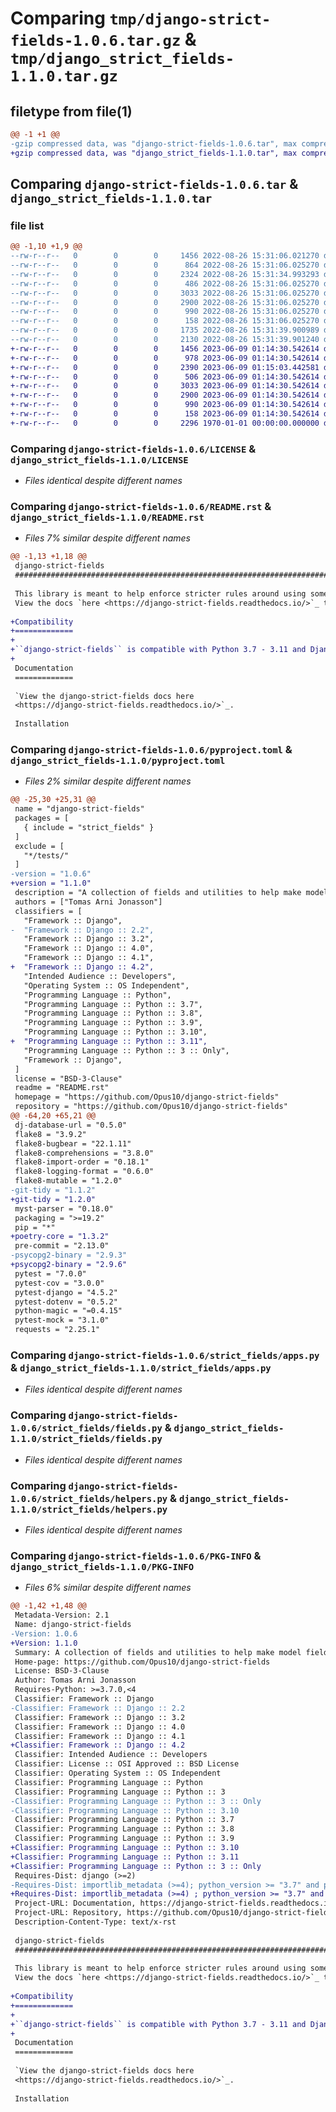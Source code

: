 # Comparing `tmp/django-strict-fields-1.0.6.tar.gz` & `tmp/django_strict_fields-1.1.0.tar.gz`

## filetype from file(1)

```diff
@@ -1 +1 @@
-gzip compressed data, was "django-strict-fields-1.0.6.tar", max compression
+gzip compressed data, was "django_strict_fields-1.1.0.tar", max compression
```

## Comparing `django-strict-fields-1.0.6.tar` & `django_strict_fields-1.1.0.tar`

### file list

```diff
@@ -1,10 +1,9 @@
--rw-r--r--   0        0        0     1456 2022-08-26 15:31:06.021270 django-strict-fields-1.0.6/LICENSE
--rw-r--r--   0        0        0      864 2022-08-26 15:31:06.025270 django-strict-fields-1.0.6/README.rst
--rw-r--r--   0        0        0     2324 2022-08-26 15:31:34.993293 django-strict-fields-1.0.6/pyproject.toml
--rw-r--r--   0        0        0      486 2022-08-26 15:31:06.025270 django-strict-fields-1.0.6/strict_fields/__init__.py
--rw-r--r--   0        0        0     3033 2022-08-26 15:31:06.025270 django-strict-fields-1.0.6/strict_fields/apps.py
--rw-r--r--   0        0        0     2900 2022-08-26 15:31:06.025270 django-strict-fields-1.0.6/strict_fields/fields.py
--rw-r--r--   0        0        0      990 2022-08-26 15:31:06.025270 django-strict-fields-1.0.6/strict_fields/helpers.py
--rw-r--r--   0        0        0      158 2022-08-26 15:31:06.025270 django-strict-fields-1.0.6/strict_fields/version.py
--rw-r--r--   0        0        0     1735 2022-08-26 15:31:39.900989 django-strict-fields-1.0.6/setup.py
--rw-r--r--   0        0        0     2130 2022-08-26 15:31:39.901240 django-strict-fields-1.0.6/PKG-INFO
+-rw-r--r--   0        0        0     1456 2023-06-09 01:14:30.542614 django_strict_fields-1.1.0/LICENSE
+-rw-r--r--   0        0        0      978 2023-06-09 01:14:30.542614 django_strict_fields-1.1.0/README.rst
+-rw-r--r--   0        0        0     2390 2023-06-09 01:15:03.442581 django_strict_fields-1.1.0/pyproject.toml
+-rw-r--r--   0        0        0      506 2023-06-09 01:14:30.542614 django_strict_fields-1.1.0/strict_fields/__init__.py
+-rw-r--r--   0        0        0     3033 2023-06-09 01:14:30.542614 django_strict_fields-1.1.0/strict_fields/apps.py
+-rw-r--r--   0        0        0     2900 2023-06-09 01:14:30.542614 django_strict_fields-1.1.0/strict_fields/fields.py
+-rw-r--r--   0        0        0      990 2023-06-09 01:14:30.542614 django_strict_fields-1.1.0/strict_fields/helpers.py
+-rw-r--r--   0        0        0      158 2023-06-09 01:14:30.542614 django_strict_fields-1.1.0/strict_fields/version.py
+-rw-r--r--   0        0        0     2296 1970-01-01 00:00:00.000000 django_strict_fields-1.1.0/PKG-INFO
```

### Comparing `django-strict-fields-1.0.6/LICENSE` & `django_strict_fields-1.1.0/LICENSE`

 * *Files identical despite different names*

### Comparing `django-strict-fields-1.0.6/README.rst` & `django_strict_fields-1.1.0/README.rst`

 * *Files 7% similar despite different names*

```diff
@@ -1,13 +1,18 @@
 django-strict-fields
 ########################################################################
 
 This library is meant to help enforce stricter rules around using some of the basic model fields that Django provides.
 View the docs `here <https://django-strict-fields.readthedocs.io/>`_ to get started.
 
+Compatibility
+=============
+
+``django-strict-fields`` is compatible with Python 3.7 - 3.11 and Django 3.2 - 4.2.
+
 Documentation
 =============
 
 `View the django-strict-fields docs here
 <https://django-strict-fields.readthedocs.io/>`_.
 
 Installation
```

### Comparing `django-strict-fields-1.0.6/pyproject.toml` & `django_strict_fields-1.1.0/pyproject.toml`

 * *Files 2% similar despite different names*

```diff
@@ -25,30 +25,31 @@
 name = "django-strict-fields"
 packages = [
   { include = "strict_fields" }
 ]
 exclude = [
   "*/tests/"
 ]
-version = "1.0.6"
+version = "1.1.0"
 description = "A collection of fields and utilities to help make model fields more strict."
 authors = ["Tomas Arni Jonasson"]
 classifiers = [
   "Framework :: Django",
-  "Framework :: Django :: 2.2",
   "Framework :: Django :: 3.2",
   "Framework :: Django :: 4.0",
   "Framework :: Django :: 4.1",
+  "Framework :: Django :: 4.2",
   "Intended Audience :: Developers",
   "Operating System :: OS Independent",
   "Programming Language :: Python",
   "Programming Language :: Python :: 3.7",
   "Programming Language :: Python :: 3.8",
   "Programming Language :: Python :: 3.9",
   "Programming Language :: Python :: 3.10",
+  "Programming Language :: Python :: 3.11",
   "Programming Language :: Python :: 3 :: Only",
   "Framework :: Django",
 ]
 license = "BSD-3-Clause"
 readme = "README.rst"
 homepage = "https://github.com/Opus10/django-strict-fields"
 repository = "https://github.com/Opus10/django-strict-fields"
@@ -64,20 +65,21 @@
 dj-database-url = "0.5.0"
 flake8 = "3.9.2"
 flake8-bugbear = "22.1.11"
 flake8-comprehensions = "3.8.0"
 flake8-import-order = "0.18.1"
 flake8-logging-format = "0.6.0"
 flake8-mutable = "1.2.0"
-git-tidy = "1.1.2"
+git-tidy = "1.2.0"
 myst-parser = "0.18.0"
 packaging = ">=19.2"
 pip = "*"
+poetry-core = "1.3.2"
 pre-commit = "2.13.0"
-psycopg2-binary = "2.9.3"
+psycopg2-binary = "2.9.6"
 pytest = "7.0.0"
 pytest-cov = "3.0.0"
 pytest-django = "4.5.2"
 pytest-dotenv = "0.5.2"
 python-magic = "=0.4.15"
 pytest-mock = "3.1.0"
 requests = "2.25.1"
```

### Comparing `django-strict-fields-1.0.6/strict_fields/apps.py` & `django_strict_fields-1.1.0/strict_fields/apps.py`

 * *Files identical despite different names*

### Comparing `django-strict-fields-1.0.6/strict_fields/fields.py` & `django_strict_fields-1.1.0/strict_fields/fields.py`

 * *Files identical despite different names*

### Comparing `django-strict-fields-1.0.6/strict_fields/helpers.py` & `django_strict_fields-1.1.0/strict_fields/helpers.py`

 * *Files identical despite different names*

### Comparing `django-strict-fields-1.0.6/PKG-INFO` & `django_strict_fields-1.1.0/PKG-INFO`

 * *Files 6% similar despite different names*

```diff
@@ -1,42 +1,48 @@
 Metadata-Version: 2.1
 Name: django-strict-fields
-Version: 1.0.6
+Version: 1.1.0
 Summary: A collection of fields and utilities to help make model fields more strict.
 Home-page: https://github.com/Opus10/django-strict-fields
 License: BSD-3-Clause
 Author: Tomas Arni Jonasson
 Requires-Python: >=3.7.0,<4
 Classifier: Framework :: Django
-Classifier: Framework :: Django :: 2.2
 Classifier: Framework :: Django :: 3.2
 Classifier: Framework :: Django :: 4.0
 Classifier: Framework :: Django :: 4.1
+Classifier: Framework :: Django :: 4.2
 Classifier: Intended Audience :: Developers
 Classifier: License :: OSI Approved :: BSD License
 Classifier: Operating System :: OS Independent
 Classifier: Programming Language :: Python
 Classifier: Programming Language :: Python :: 3
-Classifier: Programming Language :: Python :: 3 :: Only
-Classifier: Programming Language :: Python :: 3.10
 Classifier: Programming Language :: Python :: 3.7
 Classifier: Programming Language :: Python :: 3.8
 Classifier: Programming Language :: Python :: 3.9
+Classifier: Programming Language :: Python :: 3.10
+Classifier: Programming Language :: Python :: 3.11
+Classifier: Programming Language :: Python :: 3 :: Only
 Requires-Dist: django (>=2)
-Requires-Dist: importlib_metadata (>=4); python_version >= "3.7" and python_version < "3.8"
+Requires-Dist: importlib_metadata (>=4) ; python_version >= "3.7" and python_version < "3.8"
 Project-URL: Documentation, https://django-strict-fields.readthedocs.io
 Project-URL: Repository, https://github.com/Opus10/django-strict-fields
 Description-Content-Type: text/x-rst
 
 django-strict-fields
 ########################################################################
 
 This library is meant to help enforce stricter rules around using some of the basic model fields that Django provides.
 View the docs `here <https://django-strict-fields.readthedocs.io/>`_ to get started.
 
+Compatibility
+=============
+
+``django-strict-fields`` is compatible with Python 3.7 - 3.11 and Django 3.2 - 4.2.
+
 Documentation
 =============
 
 `View the django-strict-fields docs here
 <https://django-strict-fields.readthedocs.io/>`_.
 
 Installation
```


